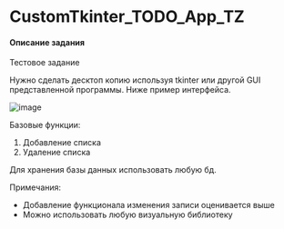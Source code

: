 # CustomTkinter_TODO_App_TZ

#### Описание задания

Тестовое задание

Нужно сделать десктоп копию используя tkinter или другой GUI представленной программы. Ниже пример интерфейса.

![image](https://github.com/Aleksei911/CustomTkinter_TODO_App_TZ/assets/53658148/caae6290-cb01-44d8-a8f5-b36ac9dc6732)

Базовые функции:
1. Добавление списка
2. Удаление списка

Для хранения базы данных использовать любую бд.

Примечания:
- Добавление функционала изменения записи оценивается выше
- Можно использовать любую визуальную библиотеку
